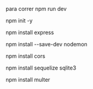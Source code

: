 para correr npm run dev

npm init -y

npm install express

npm install --save-dev nodemon

npm install cors

npm install sequelize sqlite3

npm install multer
